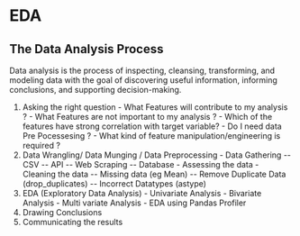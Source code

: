 # EDA

## The Data Analysis Process
Data analysis is the process of inspecting, cleansing, transforming, and modeling data with the goal of discovering useful information, informing conclusions, and supporting decision-making.
1) Asking the right question
       - What Features will contribute to my analysis ?
       - What Features are not important to my analysis ?
       - Which of the features have strong correlation with target variable?
       - Do I need data Pre Pocessesing ?
       - What kind of feature manipulation/engineering is required ?
3) Data Wrangling/ Data Munging / Data Preprocessing
       - Data Gathering
           -- CSV
           -- API
           -- Web Scraping
           -- Database
       - Assessing the data
       - Cleaning the data
           -- Missing data (eg Mean)
           -- Remove Duplicate Data (drop_duplicates)
           -- Incorrect Datatypes (astype)
5) EDA (Exploratory Data Analysis)
       - Univariate Analysis
       - Bivariate Analysis
       - Multi variate Analysis
       - EDA using Pandas Profiler 
7) Drawing Conclusions
8) Communicating the results
   
